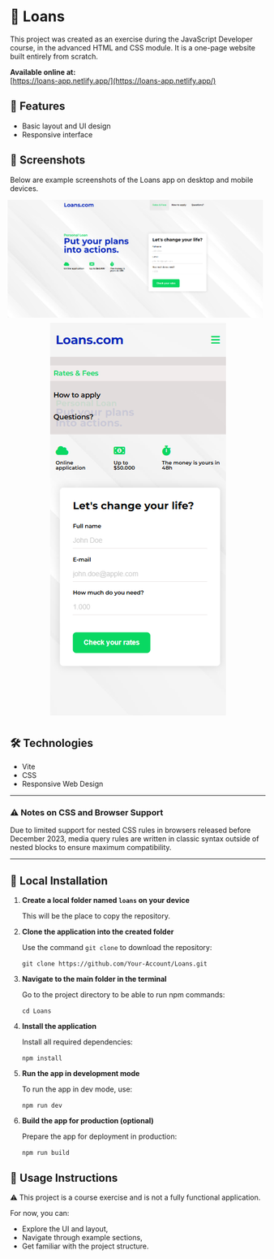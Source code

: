 # 💸 Loans

This project was created as an exercise during the JavaScript Developer course, in the advanced HTML and CSS module. It is a one-page website built entirely from scratch.

**Available online at:**  
[https://loans-app.netlify.app/](https://loans-app.netlify.app/)

## 🚀 Features

- Basic layout and UI design
- Responsive interface

## 📸 Screenshots

Below are example screenshots of the Loans app on desktop and mobile devices.

<div style="display: flex; flex-direction: column; justify-content: center; align-items: center; gap: 10px; margin-bottom: 40px">
  <img src="src/docs/screenshots/desktop-view1.png" alt="Desktop view" style="margin-right: 10px;">
  <img src="src/docs/screenshots/mobile-view1.png" alt="Mobile view">
</div>

## 🛠️ Technologies

- Vite
- CSS
- Responsive Web Design

---

### ⚠️ Notes on CSS and Browser Support

Due to limited support for nested CSS rules in browsers released before December 2023, media query rules are written in classic syntax outside of nested blocks to ensure maximum compatibility.

---

## 🔧 Local Installation

1. **Create a local folder named `loans` on your device**

   This will be the place to copy the repository.

2. **Clone the application into the created folder**

   Use the command `git clone` to download the repository:

   `git clone https://github.com/Your-Account/Loans.git`

3. **Navigate to the main folder in the terminal**

   Go to the project directory to be able to run npm commands:

   `cd Loans`

4. **Install the application**

   Install all required dependencies:

   `npm install`

5. **Run the app in development mode**

   To run the app in dev mode, use:

   `npm run dev`

6. **Build the app for production (optional)**

   Prepare the app for deployment in production:

   `npm run build`

## 🧾 Usage Instructions

⚠️ This project is a course exercise and is not a fully functional application. 

For now, you can:

- Explore the UI and layout,
- Navigate through example sections,
- Get familiar with the project structure.